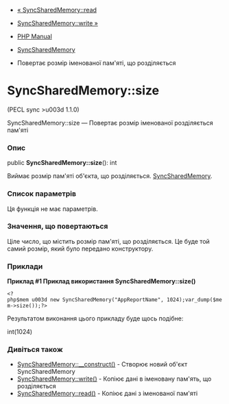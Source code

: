- [« SyncSharedMemory::read](syncsharedmemory.read.md)
- [SyncSharedMemory::write »](syncsharedmemory.write.md)

- [PHP Manual](index.md)
- [SyncSharedMemory](class.syncsharedmemory.md)
- Повертає розмір іменованої пам'яті, що розділяється

# SyncSharedMemory::size

(PECL sync \>u003d 1.1.0)

SyncSharedMemory::size — Повертає розмір іменованої розділяється
пам'яті

### Опис

public **SyncSharedMemory::size**(): int

Виймає розмір пам'яті об'єкта, що розділяється.
[SyncSharedMemory](class.syncsharedmemory.md).

### Список параметрів

Ця функція не має параметрів.

### Значення, що повертаються

Ціле число, що містить розмір пам'яті, що розділяється. Це буде той самий
розмір, який було передано конструктору.

### Приклади

**Приклад #1 Приклад використання **SyncSharedMemory::size()****

` <?php$mem u003d new SyncSharedMemory("AppReportName", 1024);var_dump($mem->size());?> `

Результатом виконання цього прикладу буде щось подібне:

int(1024)

### Дивіться також

- [SyncSharedMemory::\_\_construct()](syncsharedmemory.construct.md) -
Створює новий об'єкт SyncSharedMemory
- [SyncSharedMemory::write()](syncsharedmemory.write.md) - Копіює
дані в іменовану пам'ять, що розділяється
- [SyncSharedMemory::read()](syncsharedmemory.read.md) - Копіює
дані з іменованої пам'яті
